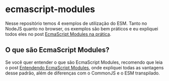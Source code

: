 # ecmascript-modules

Nesse repositório temos 4 exemplos de utilização do ESM. Tanto no NodeJS quanto no browser, os exemplos são bem práticos e eu expliquei todos eles no post [EcmaScript Modules na prática](https://caiofuzatto.com.br/post/ecmascript-modules-na-pratica/).

## O que são EcmaScript Modules?

Se você quer entender o que são EcmaScript Modules, recomendo que leia o post [Entendendo EcmaScript Modules](https://caiofuzatto.com.br/post/entendendo-ecmascript-modules/), onde expliquei todas as vantagens desse padrão, além de diferenças com o CommonJS e o ESM transpilado.